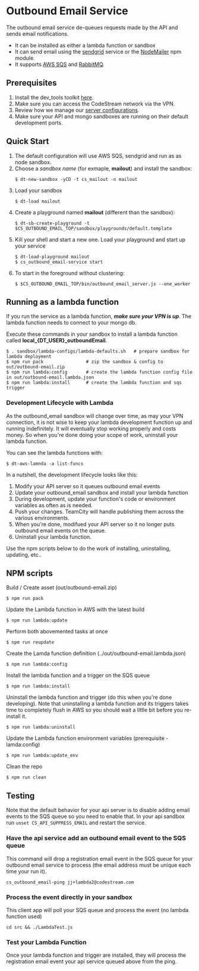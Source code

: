 
# Outbound Email Service

The outbound email service de-queues requests made by the API and sends email
notifications.

* It can be installed as either a lambda function or sandbox
* It can send email using the [sendgrid](https://sendgrid.com) service or the
  [NodeMailer](https://www.npmjs.com/package/nodemailer) npm module.
* It supports [AWS SQS](https://aws.amazon.com/sqs/) and
  [RabbitMQ](https://www.rabbitmq.com).


## Prerequisites
1. Install the dev_tools toolkit
   [here](https://github.com/teamcodestream/dev_tools).
1. Make sure you can access the CodeStream network via the VPN.
1. Review how we manage our [server
   configurations](https://github.com/TeamCodeStream/api_server/blob/develop/README.unified-cfg-file.md).
1. Make sure your API and mongo sandboxes are running on their default
   development ports.

## Quick Start
1. The default configuration will use AWS SQS, sendgrid and run as as node
   sandbox.
1. Choose a _sandbox name_ (for exmaple, **mailout**) and install the sandbox:
    ```
    $ dt-new-sandbox -yCD -t cs_mailout -n mailout
    ```
1. Load your sandbox
    ```
    $ dt-load mailout
    ```
1. Create a playground named **mailout** (different than the sandbox):
    ```
    $ dt-sb-create-playground -t $CS_OUTBOUND_EMAIL_TOP/sandbox/playgrounds/default.template
    ```
1. Kill your shell and start a new one. Load your playground and start up your service
    ```
    $ dt-load-playground mailout
    $ cs_outbound_email-service start
    ```
1. To start in the foreground without clustering:
    ```
    $ $CS_OUTBOUND_EMAIL_TOP/bin/outbound_email_server.js --one_worker
    ```

## Running as a lambda function

If you run the service as a lambda function, _**make sure your VPN is up**_.
The lambda function needs to connect to your mongo db.

Execute these commands in your sandbox to install a lambda function
called **local_{DT_USER}_outboundEmail**.
```
$ . sandbox/lambda-configs/lambda-defaults.sh   # prepare sandbox for lambda deployment
$ npm run pack                # zip the sandbox & config to out/outbound-email.zip
$ npm run lambda:config       # create the lambda function config file in out/outbound-email.lambda.json
$ npm run lambda:install      # create the lambda function and sqs trigger
```

### Development Lifecycle with Lambda

As the outbound_email sandbox will change over time, as may your VPN connection, it is not
wise to keep your lambda development function up and running indefinitely. It will eventually
stop working properly and costs money. So when you're done doing your scope of work,
uninstall your lambda function.  

You can see the lambda functions with:
```
$ dt-aws-lamnda -a list-funcs
```
In a nutshell, the development lifecycle looks like this:
1. Modify your API server so it queues outbound email events
1. Update your outbound_email sandbox and install your lambda function
1. During development, update your function's code or environment
variables as often as is needed.
1. Push your changes. TeamCity will handle publishing them across the various environments.
1. When you're done, modifued your API server so it no longer puts outbound
email events on the queue.
1. Uninstall your lambda function.

Use the npm scripts below to do the work of installing, uninstalling, updating, etc..  


## NPM scripts
Build / Create asset (out/outbound-email.zip)
```
$ npm run pack
```

Update the Lambda function in AWS with the latest build
```
$ npm run lambda:update
```

Perform both abovemented tasks at once
```
$ npm run reupdate
```

Create the Lamda function definition (../out/outbound-email.lambda.json)
```
$ npm run lambda:config
```

Install the lambda function and a trigger on the SQS queue
```
$ npm run lambda:install
```

Uninstall the lambda function and trigger (do this when you're done developing). Note
that uninstalling a lambda function and its triggers takes time to completely flush
in AWS so you should wait a little bit before you re-install it.
```
$ npm run lambda:uninstall
```

Update the Lambda function environment variables (prerequisite - lamda:config)
```
$ npm run lambda:update_env
```

Clean the repo
```
$ npm run clean
```

## Testing
Note that the default behavior for your api server is to disable
adding email events to the SQS queue so you need to enable that. In your api
sandbox run `unset CS_API_SUPPRESS_EMAIL` and restart the service.  

### Have the api service add an outbound email event to the SQS queue
This command will drop a registration email event in the SQS queue for your
outbound email service to process (the email address must be unique each time
your run it).
```
cs_outbound_email-ping jj+lambda2@codestream.com
```

### Process the event directly in your sandbox
This client app will poll your SQS queue and process the event (no lambda
function used)
```
cd src && ./LambdaTest.js
```

### Test your Lambda Function
Once your lambda function and trigger are installed, they will process the 
registration email event your api service queued above from the ping.


